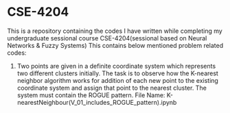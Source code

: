 # CSE-4204
This is a repository containing the codes I have written while completing my undergraduate sessional course CSE-4204(sessional based on Neural Networks & Fuzzy Systems)
This contains below mentioned problem related codes:
1. Two points are given in a definite coordinate system which represents two different clusters initially. The task is to observe how the K-nearest neighbor algorithm works for addition of each new point to the existing coordinate system and assign that point to the nearest cluster. The system must contain the ROGUE pattern.
File Name: K-nearestNeighbour(V_01_includes_ROGUE_pattern).ipynb
  
